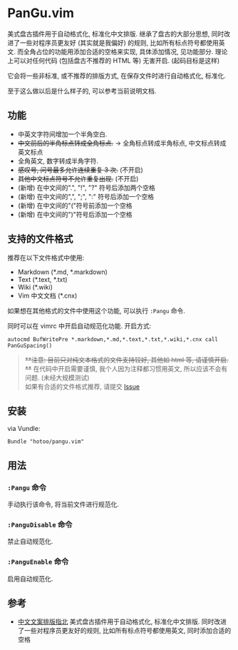 
# PanGu.vim

美式盘古插件用于自动格式化, 标准化中文排版.
继承了盘古的大部分思想, 同时改进了一些对程序员更友好 (其实就是我偏好) 的规则, 比如所有标点符号都使用英文.
而全角占位的功能用添加合适的空格来实现, 具体添加情况, 见功能部分.
理论上可以对任何代码 (包括盘古不推荐的 HTML 等) 无害开启. (起码目标是这样)

它会将一些非标准, 或不推荐的排版方式, 在保存文件时进行自动格式化, 标准化.

至于这么做以后是什么样子的, 可以参考当前说明文档.  

## 功能

* 中英文字符间增加一个半角空白.
* ~~中文前后的半角标点转成全角标点.~~  -> 全角标点转成半角标点, 中文标点转成英文标点
* 全角英文, 数字转成半角字符.
* ~~感叹号, 问号最多允许连续重复 3 次.~~ (不开启)
* ~~其他中文标点符号不允许重复出现.~~ (不开启)
* (新增) 在中文间的".", "!", "?" 符号后添加两个空格
* (新增) 在中文间的",", ";", ":" 符号后添加一个空格
* (新增) 在中文间的"("符号前添加一个空格
* (新增) 在中文间的")"符号后添加一个空格

## 支持的文件格式

推荐在以下文件格式中使用:

* Markdown (*.md, *.markdown)
* Text (*.text, *.txt)
* Wiki (*.wiki)
* Vim 中文文档 (*.cnx)

如果想在其他格式的文件中使用这个功能, 可以执行 `:Pangu` 命令.

同时可以在 vimrc 中开启自动规范化功能. 开启方式:

```viml
autocmd BufWritePre *.markdown,*.md,*.text,*.txt,*.wiki,*.cnx call PanGuSpacing()
```

> ~~**注意: 目前只对纯文本格式的文件支持较好, 其他如 html 等, 请谨慎开启. **~~
> 在代码中开启需要谨慎, 我个人因为注释都习惯用英文, 所以应该不会有问题.  (未经大规模测试)  
> 如果有合适的文件格式推荐, 请提交 [Issue](https://github.com/hotoo/pangu.vim/issues)

## 安装

via Vundle:

```
Bundle "hotoo/pangu.vim"
```

## 用法

### `:Pangu` 命令

手动执行该命令, 将当前文件进行规范化.

### `:PanguDisable` 命令

禁止自动规范化.

### `:PanguEnable` 命令

启用自动规范化.

## 参考

* [中文文案排版指北](https://github.com/sparanoid/chinese-copywriting-guidelines)
美式盘古插件用于自动格式化, 标准化中文排版. 同时改进了一些对程序员更友好的规则, 比如所有标点符号都使用英文, 同时添加合适的空格
